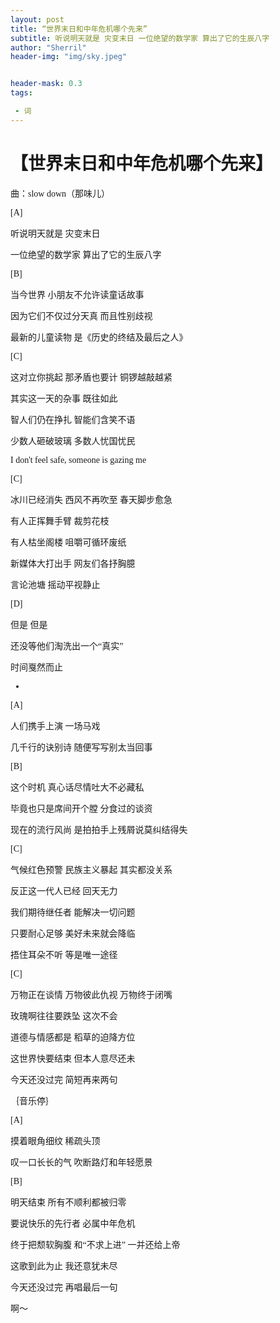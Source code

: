 ```yaml
---
layout: post
title: “世界末日和中年危机哪个先来”
subtitle: 听说明天就是 灾变末日 一位绝望的数学家 算出了它的生辰八字
author: "Sherril"
header-img: "img/sky.jpeg"


header-mask: 0.3
tags:

 - 词
---
```

    

# <font face="仿宋">【世界末日和中年危机哪个先来】


曲：slow down（那味儿）

[A]

听说明天就是 灾变末日

一位绝望的数学家 算出了它的生辰八字

[B]

当今世界 小朋友不允许读童话故事

因为它们不仅过分天真 而且性别歧视

最新的儿童读物 是《历史的终结及最后之人》

[C]

这对立你挑起 那矛盾也要计 铜锣越敲越紧

其实这一天的杂事 既往如此

智人们仍在挣扎 智能们含笑不语

少数人砸破玻璃 多数人忧国忧民

I don't feel safe, someone is gazing me


[C]

冰川已经消失 西风不再吹至 春天脚步愈急

有人正挥舞手臂 裁剪花枝

有人枯坐阁楼 咀嚼可循环废纸

新媒体大打出手 网友们各抒胸臆

言论池塘 摇动平视静止


[D]

但是 但是

还没等他们淘洗出一个“真实”

时间戛然而止

-

[A]

人们携手上演 一场马戏

几千行的诀别诗 随便写写别太当回事


[B]

这个时机 真心话尽情吐大不必藏私

毕竟也只是席间开个膛 分食过的谈资

现在的流行风尚 是拍拍手上残屑说莫纠结得失

[C]

气候红色预警 民族主义暴起 其实都没关系

反正这一代人已经 回天无力

我们期待继任者 能解决一切问题

只要耐心足够 美好未来就会降临

捂住耳朵不听 等是唯一途径


[C]

万物正在谈情 万物彼此仇视 万物终于闭嘴 

玫瑰啊往往要跌坠 这次不会

道德与情感都是 稻草的迫降方位

这世界快要结束 但本人意尽还未

今天还没过完 简短再来两句


｛音乐停｝

[A]

摸着眼角细纹 稀疏头顶

叹一口长长的气 吹断路灯和年轻愿景


[B]

明天结束 所有不顺利都被归零

要说快乐的先行者 必属中年危机

终于把颓软胸腹 和“不求上进”  一并还给上帝



这歌到此为止 我还意犹未尽

今天还没过完 再唱最后一句


啊～